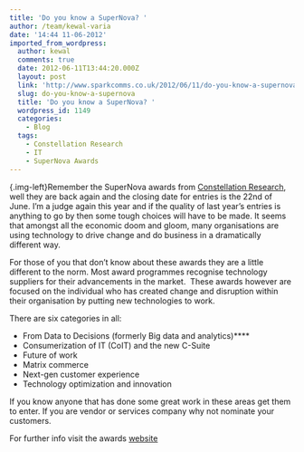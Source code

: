 ```yaml
---
title: 'Do you know a SuperNova? '
author: /team/kewal-varia
date: '14:44 11-06-2012'
imported_from_wordpress:
  author: kewal
  comments: true
  date: 2012-06-11T13:44:20.000Z
  layout: post
  link: 'http://www.sparkcomms.co.uk/2012/06/11/do-you-know-a-supernova/'
  slug: do-you-know-a-supernova
  title: 'Do you know a SuperNova? '
  wordpress_id: 1149
  categories:
    - Blog
  tags:
    - Constellation Research
    - IT
    - SuperNova Awards
---
```


[](SuperNova1-150x150.png){.img-left}Remember the SuperNova awards from [Constellation Research](http://www.constellationrg.com/), well they are back again and the closing date for entries is the 22nd of June. I’m a judge again this year and if the quality of last year’s entries is anything to go by then some tough choices will have to be made. It seems that amongst all the economic doom and gloom, many organisations are using technology to drive change and do business in a dramatically different way.

For those of you that don’t know about these awards they are a little different to the norm. Most award programmes recognise technology suppliers for their advancements in the market.  These awards however are focused on the individual who has created change and disruption within their organisation by putting new technologies to work.

There are six categories in all:

  * From Data to Decisions (formerly Big data and analytics)****
  * Consumerization of IT (CoIT) and the new C-Suite
  * Future of work
  * Matrix commerce
  * Next-gen customer experience
  * Technology optimization and innovation

If you know anyone that has done some great work in these areas get them to enter. If you are vendor or services company why not nominate your customers.

For further info visit the awards [website](http://www.constellationrg.com/supernova-awards-2012)
